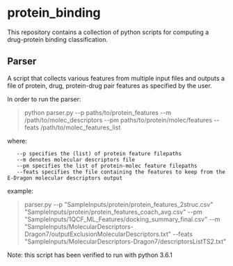 # protein_binding

This repository contains a collection of python scripts for computing a drug-protein binding classification.

## Parser
A script that collects various features from multiple input files and outputs a file of protein, drug, protein-drug pair features as specified by the user. 


In order to run the parser:

> python parser.py --p paths/to/protein_features --m /path/to/molec_descriptors --pm paths/to/protein/molec/features --feats /path/to/molec_features_list

where:

       --p specifies the (list) of protein feature filepaths
       --m denotes molecular descriptors file
       --pm specifies the list of protein-molec feature filepaths
       --feats specifies the file containing the features to keep from the E-Dragon molecular descriptors output

example:
> parser.py --p "SampleInputs/protein/protein_features_2struc.csv" "SampleInputs/protein/protein_features_coach_avg.csv" --pm "SampleInputs/1QCF_ML_Features/docking_summary_final.csv" --m "SampleInputs/MolecularDescriptors-Dragon7/outputExclusionMolecularDescriptors.txt" --feats "SampleInputs/MolecularDescriptors-Dragon7/descriptorsListTS2.txt"
	
Note: this script has been verified to run with python 3.6.1




